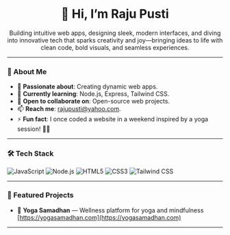 <div align="center">
 
  <h1>👋 Hi, I’m Raju Pusti</h1>
  <p>Building intuitive web apps, designing sleek, modern interfaces, and diving into innovative tech that sparks creativity and joy—bringing ideas to life with clean code, bold visuals, and seamless experiences.</p>
</div>

---

### 🚀 About Me
- 👀 **Passionate about**: Creating dynamic web apps.
- 🌱 **Currently learning**: Node.js, Express, Tailwind CSS.
- 💞️ **Open to collaborate on**: Open-source web projects.
- 📫 **Reach me**: rajupusti@yahoo.com.
- ⚡ **Fun fact**: I once coded a website in a weekend inspired by a yoga session! 🧘‍♂️

---

### 🛠️ Tech Stack
![JavaScript](https://img.shields.io/badge/-JavaScript-F7DF1E?logo=javascript&logoColor=black&style=flat)
![Node.js](https://img.shields.io/badge/-Node.js-339933?logo=node.js&logoColor=white&style=flat)
![HTML5](https://img.shields.io/badge/-HTML5-E34F26?logo=html5&logoColor=white&style=flat)
![CSS3](https://img.shields.io/badge/-CSS3-1572B6?logo=css3&logoColor=white&style=flat)
![Tailwind CSS](https://img.shields.io/badge/-Tailwind_CSS-38B2AC?logo=tailwind-css&logoColor=white&style=flat)

---

### 🌟 Featured Projects
- 🧘 **Yoga Samadhan** — Wellness platform for yoga and mindfulness  
   [https://yogasamadhan.com](https://yogasamadhan.com)

---

<!---
pustiraju/pustiraju is a ✨ special ✨ repository because its `README.md` (this file) appears on your GitHub profile.
You can click the Preview link to take a look at your changes.
--->
